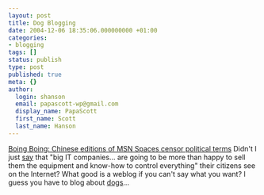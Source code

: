 ```yaml
---
layout: post
title: Dog Blogging
date: 2004-12-06 18:35:06.000000000 +01:00
categories:
- blogging
tags: []
status: publish
type: post
published: true
meta: {}
author:
  login: shanson
  email: papascott-wp@gmail.com
  display_name: PapaScott
  first_name: Scott
  last_name: Hanson
---
```

<p><a title="Boing Boing: Chinese editions of MSN Spaces censor political terms" href="http://www.boingboing.net/2004/12/06/chinese_editions_of_.html">Boing Boing: Chinese editions of MSN Spaces censor political terms</a> Didn't I just <a href="http://www.papascott.de/archives/2004/11/23/pirates-of-the-internet/">say</a> that "big IT companies... are going to be more than happy to sell them the equipment and know-how to control everything" their citizens see on the Internet? What good is a weblog if you can't say what you want? I guess you have to blog about <a href="http://www.thebobs.de/bob.php?site=winner_kat&katid=1">dogs</a>...</p>
